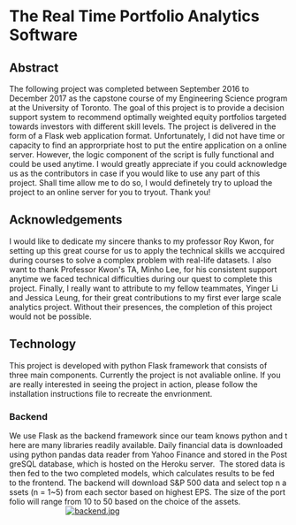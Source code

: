 # The Real Time Portfolio Analytics Software

## Abstract

The following project was completed between September 2016 to December 2017 as the capstone course of my Engineering Science program at the University of Toronto. The goal of this project is to provide	a	decision	support	system to	recommend	optimally	weighted	equity	portfolios	targeted	towards investors with different skill levels. The project is delivered in the form of a Flask web application format. Unfortunately, I did not have time or capacity to find an approrpriate host to put the entire application on a online server. However, the logic component of the script is fully functional and could be used anytime. I would greatly appreciate if you could acknowledge us as the contributors in case if you would like to use any part of this project. Shall time allow me to do so, I would definetely try to upload the project to an online server for you to tryout. Thank you!

## Acknowledgements

I would like to dedicate my sincere thanks to my professor Roy Kwon, for setting up this great course for us to apply the technical skills we accquired during courses to solve a complex problem with real-life datasets. I also want to thank Professor Kwon's TA, Minho Lee, for his consistent support anytime we faced technical difficulties during our quest to complete this project. Finally, I really want to attribute to my fellow teammates, Yinger Li and Jessica Leung, for their great contributions to my first ever large scale analytics project. Without their presences, the completion of this project would not be possible. 

## Technology

This project is developed with python Flask framework that consists of three main components. Currently the project is not avaliable online. If you are really interested in seeing the project in action, please follow the installation instructions file to recreate the envrionment.

### Backend

We use Flask as the backend framework since our team knows python and there are many libraries readily available. Daily financial data is downloaded using python pandas data reader from Yahoo Finance and stored in the PostgreSQL database, which is hosted on the Heroku server.  The stored data is then fed to the two completed models, which calculates results to be fed 
to the frontend. The backend will download S&P 500 data and select top n assets (n = 1~5) from each sector based on highest EPS. The size of the portfolio will range from 10 to 50 based on the choice of the assets. 
                                              
[![backend.jpg](https://s14.postimg.org/3wxzn1rht/backend.jpg)](https://postimg.org/image/3wxzn1rhp/)
